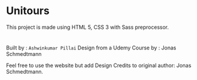 # Unitours
This project is made using HTML 5, CSS 3 with Sass preprocessor.

#
Built by : <code>Ashwinkumar Pillai</code>
Design from a Udemy Course by : Jonas Schmedtmann

Feel free to use the website but add Design Credits to original author: Jonas Schmedtmann.
